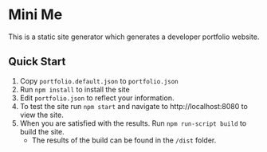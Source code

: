 Mini Me
=======

This is a static site generator which generates a developer portfolio website.

## Quick Start
1. Copy `portfolio.default.json` to `portfolio.json`
2. Run `npm install` to install the site
3. Edit `portfolio.json` to reflect your information.
4. To test the site run `npm start` and navigate to http://localhost:8080 to view the site.
5. When you are satisfied with the results. Run `npm run-script build` to build the site.
    * The results of the build can be found in the `/dist` folder.
